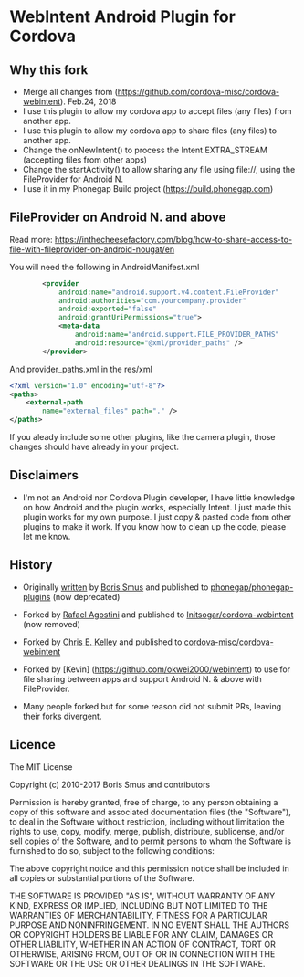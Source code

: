 # WebIntent Android Plugin for Cordova

## Why this fork
- Merge all changes from (https://github.com/cordova-misc/cordova-webintent). Feb.24, 2018
- I use this plugin to allow my cordova app to accept files (any files) from another app.
- I use this plugin to allow my cordova app to share files (any files) to another app.
- Change the onNewIntent() to process the Intent.EXTRA_STREAM (accepting files from other apps)
- Change the startActivity() to allow sharing any file using file://, using the FileProvider for Android N.
- I use it in my Phonegap Build project (https://build.phonegap.com)

## FileProvider on Android N. and above
Read more: https://inthecheesefactory.com/blog/how-to-share-access-to-file-with-fileprovider-on-android-nougat/en

You will need the following in AndroidManifest.xml
```xml
        <provider
            android:name="android.support.v4.content.FileProvider"
            android:authorities="com.yourcompany.provider"
            android:exported="false"
            android:grantUriPermissions="true">
            <meta-data
                android:name="android.support.FILE_PROVIDER_PATHS"
                android:resource="@xml/provider_paths" />
        </provider>
```
And provider_paths.xml in the res/xml

```xml
<?xml version="1.0" encoding="utf-8"?>
<paths>
    <external-path
        name="external_files" path="." />
</paths>
```
If you aleady include some other plugins, like the camera plugin, those changes should have already in your project.

## Disclaimers
- I'm not an Android nor Cordova Plugin developer, I have little knowledge on how Android and the plugin works, especially Intent. I just made this plugin works for my own purpose. I just copy & pasted code from other plugins to make it work. If you know how to clean up the code, please let me know.

## History

- Originally [written](http://smus.com/android-phonegap-plugins/)
  by [Boris Smus](https://github.com/borismus)
  and published to
  [phonegap/phonegap-plugins](https://github.com/phonegap/phonegap-plugins/tree/DEPRECATED/Android/WebIntent)
  (now deprecated)

- Forked by [Rafael Agostini](https://github.com/Initsogar)
  and published to
  [Initsogar/cordova-webintent](https://github.com/Initsogar/cordova-webintent)
  (now removed)

- Forked by [Chris E. Kelley](https://github.com/chrisekelley)
  and published to
  [cordova-misc/cordova-webintent](https://github.com/cordova-misc/cordova-webintent)
  
- Forked by [Kevin] (https://github.com/okwei2000/webintent)
  to use for file sharing between apps and support Android N. & above with FileProvider.

- Many people forked but for some reason did not submit PRs,
  leaving their forks divergent.
  
## Licence ##

The MIT License

Copyright (c) 2010-2017 Boris Smus and contributors

Permission is hereby granted, free of charge, to any person obtaining a copy
of this software and associated documentation files (the "Software"), to deal
in the Software without restriction, including without limitation the rights
to use, copy, modify, merge, publish, distribute, sublicense, and/or sell
copies of the Software, and to permit persons to whom the Software is
furnished to do so, subject to the following conditions:

The above copyright notice and this permission notice shall be included in
all copies or substantial portions of the Software.

THE SOFTWARE IS PROVIDED "AS IS", WITHOUT WARRANTY OF ANY KIND, EXPRESS OR
IMPLIED, INCLUDING BUT NOT LIMITED TO THE WARRANTIES OF MERCHANTABILITY,
FITNESS FOR A PARTICULAR PURPOSE AND NONINFRINGEMENT. IN NO EVENT SHALL THE
AUTHORS OR COPYRIGHT HOLDERS BE LIABLE FOR ANY CLAIM, DAMAGES OR OTHER
LIABILITY, WHETHER IN AN ACTION OF CONTRACT, TORT OR OTHERWISE, ARISING FROM,
OUT OF OR IN CONNECTION WITH THE SOFTWARE OR THE USE OR OTHER DEALINGS IN
THE SOFTWARE.
